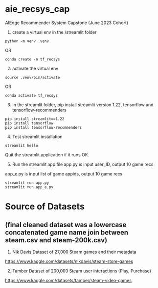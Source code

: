 # aie_recsys_cap
AIEdge Recommender System Capstone (June 2023 Cohort)



1. create a virtual env in the /streamlit folder
```
python -m venv .venv
```

OR

```
conda create -n tf_recsys
```

2. activate the virtual env
```
source .venv/bin/activate
```

OR

```
conda activate tf_recsys
```

3. In the streamlit folder, pip install streamlit version 1.22, tensorflow and tensorflow-recommenders
```
pip install streamlit==1.22
pip install tensorflow
pip install tensorflow-recommenders
```

4. Test streamlit installation
```
streamlit hello
```
Quit the streamlit application if it runs OK.

5. Run the streamlit app file 
app.py is input user_ID, output 10 game recs

app_e.py is input list of game appids, output 10 game recs

```
streamlit run app.py
streamlit run app_e.py
```

# Source of Datasets 
## (final cleaned dataset was a lowercase concatenated game name join between steam.csv and steam-200k.csv)

1. Nik Davis Dataset of 27,000 Steam games and their metadata

https://www.kaggle.com/datasets/nikdavis/steam-store-games


2. Tamber Dataset of 200,000 Steam user interactions (Play, Purchase)

https://www.kaggle.com/datasets/tamber/steam-video-games